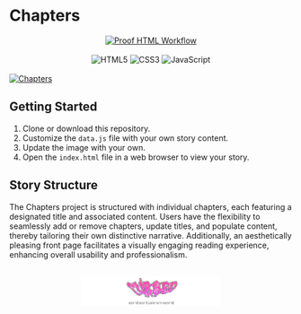 # Chapters

<div align="center">
  <a href="https://github.com/CursedPrograms/Chapters/actions/workflows/proof-html.yml">
    <img class="workflow-badge workflow-success" src="https://github.com/CursedPrograms/Chapters/actions/workflows/proof-html.yml/badge.svg" alt="Proof HTML Workflow">
  </a>
  </div>
<br>
<div align="center">
  <img alt="HTML5" src="https://img.shields.io/badge/html5%20-%23323330.svg?&style=for-the-badge&logo=html5&logoColor=white"/>
  <img alt="CSS3" src="https://img.shields.io/badge/css3%20-%23323330.svg?&style=for-the-badge&logo=css3&logoColor=white"/>
  <img alt="JavaScript" src="https://img.shields.io/badge/javascript%20-%23323330.svg?&style=for-the-badge&logo=javascript&logoColor=white"/>
</div>
<br>
<a href="https://cursedprograms.github.io/book-template/" target="_blank">
    <img src="https://github.com/CursedPrograms/book-template/raw/main/demo-images/demo.png"
        alt="Chapters">
</a>
<br>

## Getting Started

1. Clone or download this repository.
2. Customize the `data.js` file with your own story content.
3. Update the image with your own.
4. Open the `index.html` file in a web browser to view your story.

## Story Structure

The Chapters project is structured with individual chapters, each featuring a designated title and associated content. Users have the flexibility to seamlessly add or remove chapters, update titles, and populate content, thereby tailoring their own distinctive narrative. Additionally, an aesthetically pleasing front page facilitates a visually engaging reading experience, enhancing overall usability and professionalism.


<br>
<div align="center">
<a href="https://cursed-entertainment.itch.io/" target="_blank">
    <img src="https://github.com/CursedPrograms/cursedentertainment/raw/main/images/logos/logo-wide-grey.png"
        alt="CursedEntertainment Logo" style="width:250px;">
</a>
</div>
